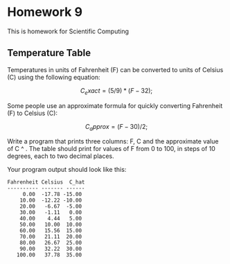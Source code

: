 # Homework 9
This is homework for Scientific Computing
## Temperature Table

Temperatures in units of Fahrenheit (F) can be converted to units of Celsius (C) using the following equation:
```math
C_exact = (5/9) * (F - 32);
```
Some people use an approximate formula for quickly converting Fahrenheit (F) to Celsius (C):
```math
C_approx =(F - 30)/2 ;
```

Write a program that prints three columns: F, C and the approximate value of 
C
^
 . The table should print for values of F from 0 to 100, in steps of 10 degrees, each to two decimal places.

 Your program output should look like this:

 ```
 Fahrenheit Celsius  C_hat
---------- ------- ------
      0.00  -17.78 -15.00
     10.00  -12.22 -10.00
     20.00   -6.67  -5.00
     30.00   -1.11   0.00
     40.00    4.44   5.00
     50.00   10.00  10.00
     60.00   15.56  15.00
     70.00   21.11  20.00
     80.00   26.67  25.00
     90.00   32.22  30.00
    100.00   37.78  35.00

```

